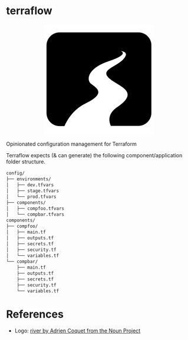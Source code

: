 # terraflow

<p align="center">
  <a href="https://github.com/AnalogJ/terraflow">
  <img width="300" alt="drawbridge_view" src="https://github.com/AnalogJ/terraflow/raw/main/docs/logo.png">
  </a>
</p>

Opinionated configuration management for Terraform

Terraflow expects (& can generate) the following component/application folder structure.

```
config/
├── environments/
│   ├── dev.tfvars
│   ├── stage.tfvars
│   └── prod.tfvars
├── components/
│   ├── compfoo.tfvars
│   └── compbar.tfvars
components/
├── compfoo/
│   ├── main.tf
│   ├── outputs.tf
│   ├── secrets.tf
│   ├── security.tf
│   └── variables.tf
└── compbar/
    ├── main.tf
    ├── outputs.tf
    ├── secrets.tf
    ├── security.tf
    └── variables.tf
```

# References
- Logo: [river by Adrien Coquet from the Noun Project](https://thenounproject.com/search/?q=river&i=2419961)
